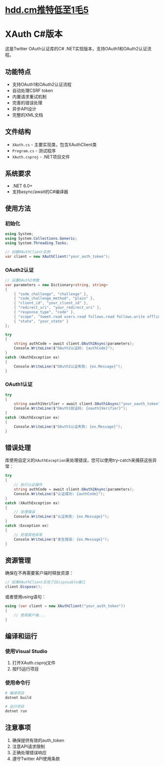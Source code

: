 # [hdd.cm推特低至1毛5](https://hdd.cm/)

# XAuth C#版本

这是Twitter OAuth认证库的C# .NET实现版本，支持OAuth1和OAuth2认证流程。

## 功能特点

- 支持OAuth1和OAuth2认证流程
- 自动处理CSRF token
- 内置请求重试机制
- 完善的错误处理
- 异步API设计
- 完整的XML文档

## 文件结构

- `XAuth.cs` - 主要实现类，包含XAuthClient类
- `Program.cs` - 测试程序
- `XAuth.csproj` - .NET项目文件

## 系统要求

- .NET 6.0+
- 支持async/await的C#编译器

## 使用方法

### 初始化

```csharp
using System;
using System.Collections.Generic;
using System.Threading.Tasks;

// 创建XAuthClient实例
var client = new XAuthClient("your_auth_token");
```

### OAuth2认证

```csharp
// 设置OAuth2参数
var parameters = new Dictionary<string, string>
{
    { "code_challenge", "challenge" },
    { "code_challenge_method", "plain" },
    { "client_id", "your_client_id" },
    { "redirect_uri", "your_redirect_uri" },
    { "response_type", "code" },
    { "scope", "tweet.read users.read follows.read follows.write offline.access" },
    { "state", "your_state" }
};

try
{
    string authCode = await client.OAuth2Async(parameters);
    Console.WriteLine($"OAuth2认证码: {authCode}");
}
catch (XAuthException ex)
{
    Console.WriteLine($"OAuth2认证失败: {ex.Message}");
}
```

### OAuth1认证

```csharp
try
{
    string oauth1Verifier = await client.OAuth1Async("your_oauth_token");
    Console.WriteLine($"OAuth1验证码: {oauth1Verifier}");
}
catch (XAuthException ex)
{
    Console.WriteLine($"OAuth1认证失败: {ex.Message}");
}
```

## 错误处理

库使用自定义的`XAuthException`来处理错误，您可以使用try-catch来捕获这些异常：

```csharp
try
{
    // 执行认证操作
    string authCode = await client.OAuth2Async(parameters);
    Console.WriteLine($"认证成功: {authCode}");
}
catch (XAuthException ex)
{
    // 处理错误
    Console.WriteLine($"认证失败: {ex.Message}");
}
catch (Exception ex)
{
    // 处理其他异常
    Console.WriteLine($"发生错误: {ex.Message}");
}
```

## 资源管理

确保在不再需要客户端时释放资源：

```csharp
// 如果XAuthClient实现了IDisposable接口
client.Dispose();
```

或者使用using语句：

```csharp
using (var client = new XAuthClient("your_auth_token"))
{
    // 使用客户端...
}
```

## 编译和运行

### 使用Visual Studio

1. 打开XAuth.csproj文件
2. 按F5运行项目

### 使用命令行

```bash
# 编译项目
dotnet build

# 运行项目
dotnet run
```

## 注意事项

1. 确保提供有效的auth_token
2. 注意API请求限制
3. 正确处理错误响应
4. 遵守Twitter API使用条款 